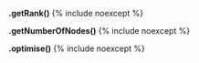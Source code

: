 **.getRank()**
{% include noexcept %}

**.getNumberOfNodes()**
{% include noexcept %}

**.optimise()**
{% include noexcept %}